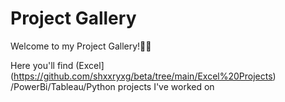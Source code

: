 # Project Gallery

Welcome to my Project Gallery!🙌🙌

Here you'll find (Excel] (https://github.com/shxxryxg/beta/tree/main/Excel%20Projects) /PowerBi/Tableau/Python projects I've worked on
